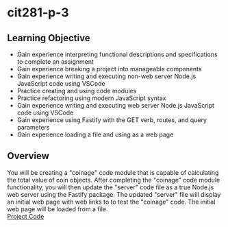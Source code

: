 # cit281-p-3
## Learning Objective
* Gain experience interpreting functional descriptions and specifications to complete an assignment
* Gain experience breaking a project into manageable components
* Gain experience writing and executing non-web server Node.js JavaScript code using VSCode
* Practice creating and using code modules
* Practice refactoring using modern JavaScript syntax
* Gain experience writing and executing web server Node.js JavaScript code using VSCode
* Gain experience using Fastify with the GET verb, routes, and query parameters
* Gain experience loading a file and using as a web page

## Overview
You will be creating a "coinage" code module that is capable of calculating the total value of coin objects. After completing the "coinage" code module functionality, you will then update the "server" code file as a true Node.js web server using the Fastify package. The updated "server" file will display an initial web page with web links to to test the "coinage" code. The initial web page will be loaded from a file.
</br>
[Project Code](https://github.com/UO-CIT-routing811/cit281-p-3)
